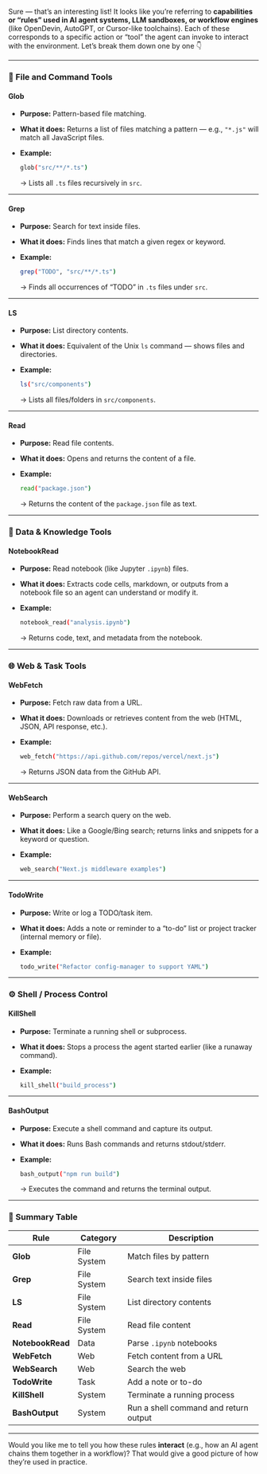 Sure — that’s an interesting list! It looks like you’re referring to **capabilities or “rules” used in AI agent systems, LLM sandboxes, or workflow engines** (like OpenDevin, AutoGPT, or Cursor-like toolchains). Each of these corresponds to a specific action or “tool” the agent can invoke to interact with the environment. Let’s break them down one by one 👇

---

### 🧭 File and Command Tools

#### **Glob**

- **Purpose:** Pattern-based file matching.
- **What it does:** Returns a list of files matching a pattern — e.g., `"*.js"` will match all JavaScript files.
- **Example:**

  ```bash
  glob("src/**/*.ts")
  ```

  → Lists all `.ts` files recursively in `src`.

---

#### **Grep**

- **Purpose:** Search for text inside files.
- **What it does:** Finds lines that match a given regex or keyword.
- **Example:**

  ```bash
  grep("TODO", "src/**/*.ts")
  ```

  → Finds all occurrences of “TODO” in `.ts` files under `src`.

---

#### **LS**

- **Purpose:** List directory contents.
- **What it does:** Equivalent of the Unix `ls` command — shows files and directories.
- **Example:**

  ```bash
  ls("src/components")
  ```

  → Lists all files/folders in `src/components`.

---

#### **Read**

- **Purpose:** Read file contents.
- **What it does:** Opens and returns the content of a file.
- **Example:**

  ```bash
  read("package.json")
  ```

  → Returns the content of the `package.json` file as text.

---

### 📒 Data & Knowledge Tools

#### **NotebookRead**

- **Purpose:** Read notebook (like Jupyter `.ipynb`) files.
- **What it does:** Extracts code cells, markdown, or outputs from a notebook file so an agent can understand or modify it.
- **Example:**

  ```bash
  notebook_read("analysis.ipynb")
  ```

  → Returns code, text, and metadata from the notebook.

---

### 🌐 Web & Task Tools

#### **WebFetch**

- **Purpose:** Fetch raw data from a URL.
- **What it does:** Downloads or retrieves content from the web (HTML, JSON, API response, etc.).
- **Example:**

  ```bash
  web_fetch("https://api.github.com/repos/vercel/next.js")
  ```

  → Returns JSON data from the GitHub API.

---

#### **WebSearch**

- **Purpose:** Perform a search query on the web.
- **What it does:** Like a Google/Bing search; returns links and snippets for a keyword or question.
- **Example:**

  ```bash
  web_search("Next.js middleware examples")
  ```

---

#### **TodoWrite**

- **Purpose:** Write or log a TODO/task item.
- **What it does:** Adds a note or reminder to a “to-do” list or project tracker (internal memory or file).
- **Example:**

  ```bash
  todo_write("Refactor config-manager to support YAML")
  ```

---

### ⚙️ Shell / Process Control

#### **KillShell**

- **Purpose:** Terminate a running shell or subprocess.
- **What it does:** Stops a process the agent started earlier (like a runaway command).
- **Example:**

  ```bash
  kill_shell("build_process")
  ```

---

#### **BashOutput**

- **Purpose:** Execute a shell command and capture its output.
- **What it does:** Runs Bash commands and returns stdout/stderr.
- **Example:**

  ```bash
  bash_output("npm run build")
  ```

  → Executes the command and returns the terminal output.

---

### 🧩 Summary Table

| Rule             | Category    | Description                           |
| ---------------- | ----------- | ------------------------------------- |
| **Glob**         | File System | Match files by pattern                |
| **Grep**         | File System | Search text inside files              |
| **LS**           | File System | List directory contents               |
| **Read**         | File System | Read file content                     |
| **NotebookRead** | Data        | Parse `.ipynb` notebooks              |
| **WebFetch**     | Web         | Fetch content from a URL              |
| **WebSearch**    | Web         | Search the web                        |
| **TodoWrite**    | Task        | Add a note or to-do                   |
| **KillShell**    | System      | Terminate a running process           |
| **BashOutput**   | System      | Run a shell command and return output |

---

Would you like me to tell you how these rules **interact** (e.g., how an AI agent chains them together in a workflow)? That would give a good picture of how they’re used in practice.
